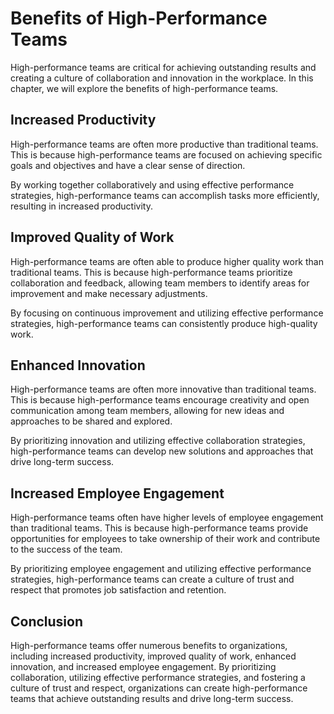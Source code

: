 Benefits of High-Performance Teams
==============================================================================

High-performance teams are critical for achieving outstanding results and creating a culture of collaboration and innovation in the workplace. In this chapter, we will explore the benefits of high-performance teams.

Increased Productivity
----------------------

High-performance teams are often more productive than traditional teams. This is because high-performance teams are focused on achieving specific goals and objectives and have a clear sense of direction.

By working together collaboratively and using effective performance strategies, high-performance teams can accomplish tasks more efficiently, resulting in increased productivity.

Improved Quality of Work
------------------------

High-performance teams are often able to produce higher quality work than traditional teams. This is because high-performance teams prioritize collaboration and feedback, allowing team members to identify areas for improvement and make necessary adjustments.

By focusing on continuous improvement and utilizing effective performance strategies, high-performance teams can consistently produce high-quality work.

Enhanced Innovation
-------------------

High-performance teams are often more innovative than traditional teams. This is because high-performance teams encourage creativity and open communication among team members, allowing for new ideas and approaches to be shared and explored.

By prioritizing innovation and utilizing effective collaboration strategies, high-performance teams can develop new solutions and approaches that drive long-term success.

Increased Employee Engagement
-----------------------------

High-performance teams often have higher levels of employee engagement than traditional teams. This is because high-performance teams provide opportunities for employees to take ownership of their work and contribute to the success of the team.

By prioritizing employee engagement and utilizing effective performance strategies, high-performance teams can create a culture of trust and respect that promotes job satisfaction and retention.

Conclusion
----------

High-performance teams offer numerous benefits to organizations, including increased productivity, improved quality of work, enhanced innovation, and increased employee engagement. By prioritizing collaboration, utilizing effective performance strategies, and fostering a culture of trust and respect, organizations can create high-performance teams that achieve outstanding results and drive long-term success.
